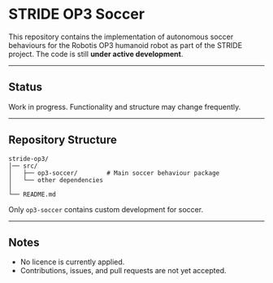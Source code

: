 # STRIDE OP3 Soccer

This repository contains the implementation of autonomous soccer behaviours for the Robotis OP3 humanoid robot as part of the STRIDE project. The code is still **under active development**.

---

## Status

Work in progress. Functionality and structure may change frequently.

---

## Repository Structure

```
stride-op3/
│── src/
│   ├── op3-soccer/        # Main soccer behaviour package
│   └── other dependencies
│
└── README.md
```

Only `op3-soccer` contains custom development for soccer.

---

## Notes

* No licence is currently applied.
* Contributions, issues, and pull requests are not yet accepted.
